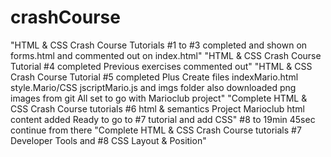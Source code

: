 # crashCourse
"HTML & CSS Crash Course Tutorials #1 to #3 completed and shown on forms.html and commented out on index.html"
"HTML & CSS Crash Course Tutorial #4 completed Previous exercises commented out"
"HTML & CSS Crash Course Tutorial #5 completed Plus Create files indexMario.html style.Mario/CSS jscriptMario.js and imgs folder also downloaded png images from git All set to go with Marioclub project"
"Complete HTML & CSS Crash Course tutorials #6 html & semantics Project Marioclub html content added Ready to go to #7 tutorial and add CSS"
#8 to 19min 45sec continue from there
"Complete HTML & CSS Crash Course tutorials #7 Developer Tools and #8 CSS Layout & Position"